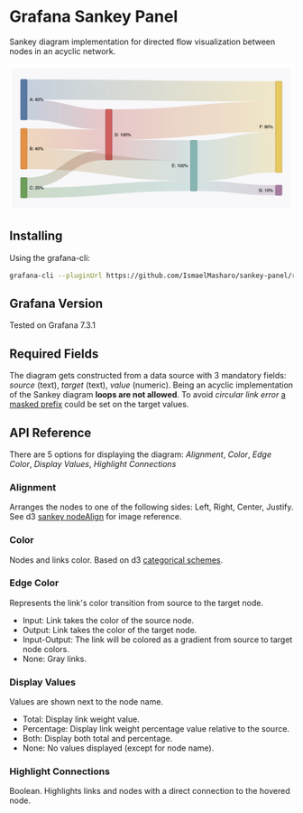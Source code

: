 # Grafana Sankey Panel

Sankey diagram implementation for directed flow visualization between nodes in an acyclic network.

![sankey-panel](img/sankey-panel.png)

## Installing

Using the grafana-cli:

```bash
grafana-cli --pluginUrl https://github.com/IsmaelMasharo/sankey-panel/raw/master/sankey-panel.zip plugins install sankey-panel
```

## Grafana Version

Tested on Grafana 7.3.1

## Required Fields

The diagram gets constructed from a data source with 3 mandatory fields: *source* (text), *target* (text), *value* (numeric). Being an acyclic implementation of the Sankey diagram **loops are not allowed**. To avoid *circular link error* [a masked prefix](https://github.com/IsmaelMasharo/sankey-panel/issues/1#issuecomment-757972917) could be set on the target values.

## API Reference

There are 5 options for displaying the diagram: *Alignment*, *Color*, *Edge Color*, *Display Values*, *Highlight Connections*

### Alignment

Arranges the nodes to one of the following sides: Left, Right, Center, Justify. See d3 [sankey nodeAlign](https://github.com/d3/d3-sankey#alignments) for image reference.

### Color

Nodes and links color. Based on d3 [categorical schemes](https://github.com/d3/d3-scale-chromatic#categorical).

### Edge Color

Represents the link's color transition from source to the target node.

- Input: Link takes the color of the source node.
- Output: Link takes the color of the target node.
- Input-Output: The link will be colored as a gradient from source to target node colors.
- None: Gray links.

### Display Values

Values are shown next to the node name.

- Total: Display link weight value.
- Percentage: Display link weight percentage value relative to the source.
- Both: Display both total and percentage.
- None: No values displayed (except for node name).

### Highlight Connections

Boolean. Highlights links and nodes with a direct connection to the hovered node.
